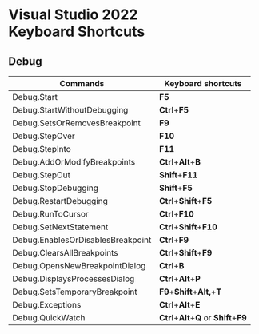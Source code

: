 # Visual Studio 2022 <br/>Keyboard Shortcuts


## Debug

|Commands|Keyboard shortcuts |
|--------------| - |
|Debug.Start|**F5**|
|Debug.StartWithoutDebugging|**Ctrl**+**F5**|
|Debug.SetsOrRemovesBreakpoint|**F9**|
|Debug.StepOver|**F10**|
|Debug.StepInto|**F11**|
|Debug.AddOrModifyBreakpoints|**Ctrl**+**Alt**+**B**|
|Debug.StepOut|**Shift**+**F11**|
|Debug.StopDebugging|**Shift**+**F5**|
|Debug.RestartDebugging|**Ctrl**+**Shift**+**F5**|
|Debug.RunToCursor|**Ctrl**+**F10**|
|Debug.SetNextStatement|**Ctrl**+**Shift**+**F10**|
|Debug.EnablesOrDisablesBreakpoint|**Ctrl**+**F9**|
|Debug.ClearsAllBreakpoints|**Ctrl**+**Shift**+**F9**|
|Debug.OpensNewBreakpointDialog|**Ctrl**+**B**|
|Debug.DisplaysProcessesDialog|**Ctrl**+**Alt**+**P**|
|Debug.SetsTemporaryBreakpoint|**F9**+**Shift**+**Alt,**+**T**|
|Debug.Exceptions|**Ctrl**+**Alt**+**E**|
|Debug.QuickWatch|**Ctrl**+**Alt**+**Q** or **Shift**+**F9**|